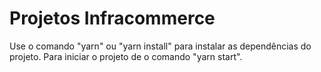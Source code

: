 # Projetos Infracommerce

Use o comando "yarn" ou "yarn install" para instalar as dependências do projeto.
Para iniciar o projeto de o comando "yarn start".
